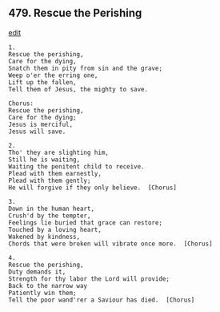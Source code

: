 
## 479.  Rescue the Perishing
[edit](https://docs.google.com/document/d/1eBLaTfncY0Izaktn2%2D2qZKM6jgpkGs50/edit?mode=html)



    1.
    Rescue the perishing,
    Care for the dying,
    Snatch them in pity from sin and the grave;
    Weep o'er the erring one,
    Lift up the fallen,
    Tell them of Jesus, the mighty to save.

    Chorus:
    Rescue the perishing,
    Care for the dying;
    Jesus is merciful,
    Jesus will save.

    2.
    Tho' they are slighting him,
    Still he is waiting,
    Waiting the penitent child to receive.
    Plead with them earnestly,
    Plead with them gently;
    He will forgive if they only believe.  [Chorus]

    3.
    Down in the human heart,
    Crush'd by the tempter,
    Feelings lie buried that grace can restore;
    Touched by a loving heart,
    Wakened by kindness,
    Chords that were broken will vibrate once more.  [Chorus]

    4.
    Rescue the perishing,
    Duty demands it,
    Strength for thy labor the Lord will provide;
    Back to the narrow way
    Patiently win them;
    Tell the poor wand'rer a Saviour has died.  [Chorus]
